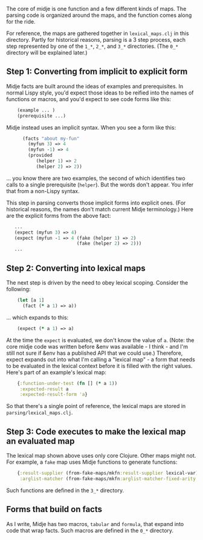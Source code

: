 The core of midje is one function and a few different kinds
of maps. The parsing code is organized around the maps, and
the function comes along for the ride.

For reference, the maps are gathered together in
`lexical_maps.clj` in this directory. Partly for historical
reasons, parsing is a 3 step process, each step represented
by one of the `1_*`, `2_*`, and `3_*` directories. (The
`0_*` directory will be explained later.)

## Step 1: Converting from implicit to explicit form

Midje facts are built around the ideas of examples and
prerequisites. In normal Lispy style, you'd expect those
ideas to be reified into the names of functions or macros,
and you'd expect to see code forms like this:

```clojure
    (example ... )
    (prerequisite ...)
```

Midje instead uses an implicit syntax. When you see a form
like this:

```clojure
      (facts "about my-fun"
        (myfun 3) => 4
        (myfun -1) => 4
        (provided
           (helper 1) => 2
           (helper 2) => 2))
```

... you know there are two examples, the second of which
identifies two calls to a single prerequisite
(`helper`). But the words don't appear. You infer that from
a non-Lispy syntax.

This step in parsing converts those implicit forms into
explicit ones. (For historical reasons, the names don't match
current Midje terminology.) Here are the explicit forms from
the above fact:

```clojure
   ...
   (expect (myfun 3) => 4)
   (expect (myfun -1 => 4 (fake (helper 1) => 2)
                          (fake (helper 2) => 2)))
   ...
```

## Step 2: Converting into lexical maps

The next step is driven by the need to obey lexical
scoping. Consider the following:

```clojure
    (let [a 1]
      (fact (* a 1) => a))
```

... which expands to this:

```clojure
    (expect (* a 1) => a)
```

At the time the `expect` is evaluated, we don't know the
value of `a`. (Note: the core midje code was written before
&env was available - I think - and I'm still not sure if
&env has a published API that we could use.) Therefore,
expect expands out into what I'm calling a "lexical map" - a
form that needs to be evaluated in the lexical context
before it is filled with the right values. Here's 
part of an example's lexical map:

```clojure
    {:function-under-test (fn [] (* a 1))
     :expected-result a
     :expected-result-form 'a}
```

So that there's a single point of reference, the lexical
maps are stored in `parsing/lexical_maps.clj`.

## Step 3: Code executes to make the lexical map an evaluated map

The lexical map shown above uses only core Clojure. Other
maps might not. For example, a `fake` map uses Midje
functions to generate functions:

```clojure
    {:result-supplier (from-fake-maps/mkfn:result-supplier lexical-var)
     :arglist-matcher (from-fake-maps/mkfn:arglist-matcher-fixed-arity ...)}
```

Such functions are defined in the `3_*` directory.


## Forms that build on facts

As I write, Midje has two macros, `tabular` and `formula`,
that expand into code that wrap facts. Such macros are
defined in the `0_*` directory.

